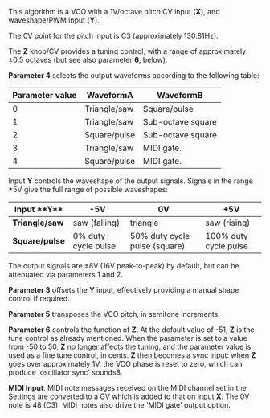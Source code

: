 
This algorithm is a VCO with a 1V/octave pitch CV input (**X**), and waveshape/PWM input (**Y**). 

The 0V point for the pitch input is C3 (approximately 130.81Hz).

The **Z** knob/CV provides a tuning control, with a range of approximately ±0.5 octaves (but see also parameter **6**, below).

**Parameter 4** selects the output waveforms according to the following table:

<table>
<thead>
<tr class="header">
<th><strong>Parameter value</strong></th>
<th><strong>WaveformA</strong></th>
<th><strong>WaveformB</strong></th>
</tr>
</thead>
<tbody>
<tr class="odd">
<td>
0
</td>
<td>
Triangle/saw
</td>
<td>
Square/pulse
</td>
</tr>
<tr class="even">
<td>
1
</td>
<td>
Triangle/saw
</td>
<td>Sub-octave square</td>
</tr>
<tr class="odd">
<td>
2
</td>
<td>
Square/pulse
</td>
<td>Sub-octave square</td>
</tr>
<tr class="even">
<td>
3
</td>
<td>
Triangle/saw
</td>
<td>
MIDI gate.
</td>
</tr>
<tr class="odd">
<td>
4
</td>
<td>
Square/pulse
</td>
<td>
MIDI gate.
</td>
</tr>
</tbody>
</table>

Input **Y** controls the waveshape of the output signals. Signals in the range ±5V give the full range of possible
waveshapes:

<table>
<thead>
<tr class="header">
<th><strong>Input **Y**</strong></th>
<th><strong>-5V</strong></th>
<th><strong>0V</strong></th>
<th><strong>+5V</strong></th>
</tr>
</thead>
<tbody>
<tr class="odd">
<td>
<strong>Triangle/saw</strong>
</td>
<td>
saw (falling)
</td>
<td>
triangle
</td>
<td>
saw (rising)
</td>
</tr>
<tr class="even">
<td>
<strong>Square/pulse</strong>
</td>
<td>0% duty cycle pulse</td>
<td>50% duty cycle pulse (square)</td>
<td>
100% duty cycle pulse
</td>
</tr>
</tbody>
</table>

The output signals are ±8V (16V peak-to-peak) by default, but can be attenuated via parameters 1 and 2.

**Parameter 3** offsets the **Y** input, effectively providing a manual shape control if required.

**Parameter 5** transposes the VCO pitch, in semitone increments.

**Parameter 6** controls the function of **Z**. At the default value of -51, **Z** is the tune control as already mentioned. 
When the parameter is set to a value from -50 to 50, **Z** no
longer affects the tuning, and the parameter value is used as a fine
tune control, in cents. **Z** then becomes a sync input: when **Z** goes over
approximately 1V, the VCO phase is reset to zero, which can produce
'oscillator sync' sounds8.

**MIDI Input**: MIDI note messages received on the MIDI channel set in
the Settings are converted to a CV which is added to that on input **X**.
The 0V note is 48 (C3). MIDI notes also drive the 'MIDI gate' output
option.